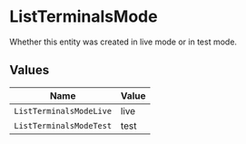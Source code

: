 # ListTerminalsMode

Whether this entity was created in live mode or in test mode.


## Values

| Name                    | Value                   |
| ----------------------- | ----------------------- |
| `ListTerminalsModeLive` | live                    |
| `ListTerminalsModeTest` | test                    |